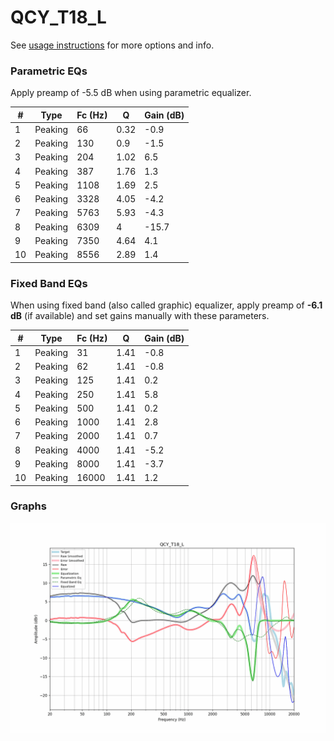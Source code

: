 # QCY_T18_L
See [usage instructions](https://github.com/jaakkopasanen/AutoEq#usage) for more options and info.

### Parametric EQs
Apply preamp of -5.5 dB when using parametric equalizer.

|   # | Type    |   Fc (Hz) |    Q |   Gain (dB) |
|-----|---------|-----------|------|-------------|
|   1 | Peaking |        66 | 0.32 |        -0.9 |
|   2 | Peaking |       130 | 0.9  |        -1.5 |
|   3 | Peaking |       204 | 1.02 |         6.5 |
|   4 | Peaking |       387 | 1.76 |         1.3 |
|   5 | Peaking |      1108 | 1.69 |         2.5 |
|   6 | Peaking |      3328 | 4.05 |        -4.2 |
|   7 | Peaking |      5763 | 5.93 |        -4.3 |
|   8 | Peaking |      6309 | 4    |       -15.7 |
|   9 | Peaking |      7350 | 4.64 |         4.1 |
|  10 | Peaking |      8556 | 2.89 |         1.4 |

### Fixed Band EQs
When using fixed band (also called graphic) equalizer, apply preamp of **-6.1 dB** (if available) and set gains manually with these parameters.

|   # | Type    |   Fc (Hz) |    Q |   Gain (dB) |
|-----|---------|-----------|------|-------------|
|   1 | Peaking |        31 | 1.41 |        -0.8 |
|   2 | Peaking |        62 | 1.41 |        -0.8 |
|   3 | Peaking |       125 | 1.41 |         0.2 |
|   4 | Peaking |       250 | 1.41 |         5.8 |
|   5 | Peaking |       500 | 1.41 |         0.2 |
|   6 | Peaking |      1000 | 1.41 |         2.8 |
|   7 | Peaking |      2000 | 1.41 |         0.7 |
|   8 | Peaking |      4000 | 1.41 |        -5.2 |
|   9 | Peaking |      8000 | 1.41 |        -3.7 |
|  10 | Peaking |     16000 | 1.41 |         1.2 |

### Graphs
![](./QCY_T18_L.png)
